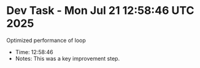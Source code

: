 # Dev Task - Mon Jul 21 12:58:46 UTC 2025
Optimized performance of loop
- Time: 12:58:46
- Notes: This was a key improvement step.
